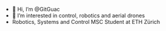 - 👋 Hi, I’m @GitGuac
- 👀 I’m interested in control, robotics and aerial drones
- Robotics, Systems and Control MSC Student at ETH Zürich

<!---
GitGuac/GitGuac is a ✨ special ✨ repository because its `README.md` (this file) appears on your GitHub profile.
You can click the Preview link to take a look at your changes.
--->
